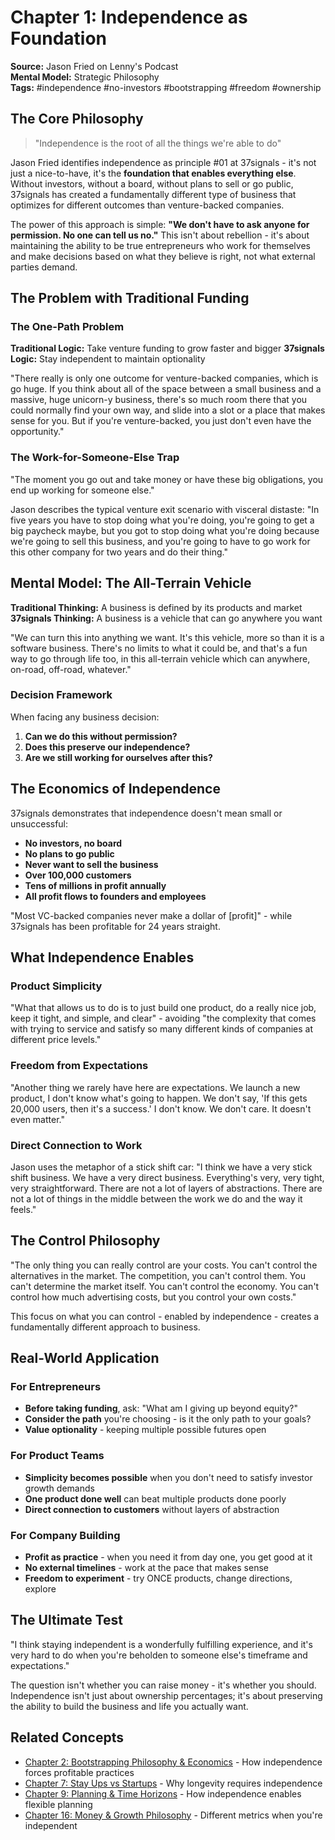 # Chapter 1: Independence as Foundation

**Source:** Jason Fried on Lenny's Podcast  
**Mental Model:** Strategic Philosophy  
**Tags:** #independence #no-investors #bootstrapping #freedom #ownership

## The Core Philosophy

> "Independence is the root of all the things we're able to do"

Jason Fried identifies independence as principle #01 at 37signals - it's not just a nice-to-have, it's the **foundation that enables everything else**. Without investors, without a board, without plans to sell or go public, 37signals has created a fundamentally different type of business that optimizes for different outcomes than venture-backed companies.

The power of this approach is simple: **"We don't have to ask anyone for permission. No one can tell us no."** This isn't about rebellion - it's about maintaining the ability to be true entrepreneurs who work for themselves and make decisions based on what they believe is right, not what external parties demand.

## The Problem with Traditional Funding

### The One-Path Problem
**Traditional Logic:** Take venture funding to grow faster and bigger
**37signals Logic:** Stay independent to maintain optionality

"There really is only one outcome for venture-backed companies, which is go huge. If you think about all of the space between a small business and a massive, huge unicorn-y business, there's so much room there that you could normally find your own way, and slide into a slot or a place that makes sense for you. But if you're venture-backed, you just don't even have the opportunity."

### The Work-for-Someone-Else Trap
"The moment you go out and take money or have these big obligations, you end up working for someone else."

Jason describes the typical venture exit scenario with visceral distaste: "In five years you have to stop doing what you're doing, you're going to get a big paycheck maybe, but you got to stop doing what you're doing because we're going to sell this business, and you're going to have to go work for this other company for two years and do their thing."

## Mental Model: The All-Terrain Vehicle

**Traditional Thinking:** A business is defined by its products and market
**37signals Thinking:** A business is a vehicle that can go anywhere you want

"We can turn this into anything we want. It's this vehicle, more so than it is a software business. There's no limits to what it could be, and that's a fun way to go through life too, in this all-terrain vehicle which can anywhere, on-road, off-road, whatever."

### Decision Framework
When facing any business decision:
1. **Can we do this without permission?**
2. **Does this preserve our independence?**
3. **Are we still working for ourselves after this?**

## The Economics of Independence

37signals demonstrates that independence doesn't mean small or unsuccessful:
- **No investors, no board**
- **No plans to go public**
- **Never want to sell the business**
- **Over 100,000 customers**
- **Tens of millions in profit annually**
- **All profit flows to founders and employees**

"Most VC-backed companies never make a dollar of [profit]" - while 37signals has been profitable for 24 years straight.

## What Independence Enables

### Product Simplicity
"What that allows us to do is to just build one product, do a really nice job, keep it tight, and simple, and clear" - avoiding "the complexity that comes with trying to service and satisfy so many different kinds of companies at different price levels."

### Freedom from Expectations
"Another thing we rarely have here are expectations. We launch a new product, I don't know what's going to happen. We don't say, 'If this gets 20,000 users, then it's a success.' I don't know. We don't care. It doesn't even matter."

### Direct Connection to Work
Jason uses the metaphor of a stick shift car: "I think we have a very stick shift business. We have a very direct business. Everything's very, very tight, very straightforward. There are not a lot of layers of abstractions. There are not a lot of things in the middle between the work we do and the way it feels."

## The Control Philosophy

"The only thing you can really control are your costs. You can't control the alternatives in the market. The competition, you can't control them. You can't determine the market itself. You can't control the economy. You can't control how much advertising costs, but you control your own costs."

This focus on what you can control - enabled by independence - creates a fundamentally different approach to business.

## Real-World Application

### For Entrepreneurs
- **Before taking funding**, ask: "What am I giving up beyond equity?"
- **Consider the path** you're choosing - is it the only path to your goals?
- **Value optionality** - keeping multiple possible futures open

### For Product Teams
- **Simplicity becomes possible** when you don't need to satisfy investor growth demands
- **One product done well** can beat multiple products done poorly
- **Direct connection to customers** without layers of abstraction

### For Company Building
- **Profit as practice** - when you need it from day one, you get good at it
- **No external timelines** - work at the pace that makes sense
- **Freedom to experiment** - try ONCE products, change directions, explore

## The Ultimate Test

"I think staying independent is a wonderfully fulfilling experience, and it's very hard to do when you're beholden to someone else's timeframe and expectations."

The question isn't whether you can raise money - it's whether you should. Independence isn't just about ownership percentages; it's about preserving the ability to build the business and life you actually want.

## Related Concepts

- [Chapter 2: Bootstrapping Philosophy & Economics](02_bootstrapping-philosophy.md) - How independence forces profitable practices
- [Chapter 7: Stay Ups vs Startups](07_stay-ups-vs-startups.md) - Why longevity requires independence  
- [Chapter 9: Planning & Time Horizons](09_planning-and-time-horizons.md) - How independence enables flexible planning
- [Chapter 16: Money & Growth Philosophy](16_money-and-growth-philosophy.md) - Different metrics when you're independent